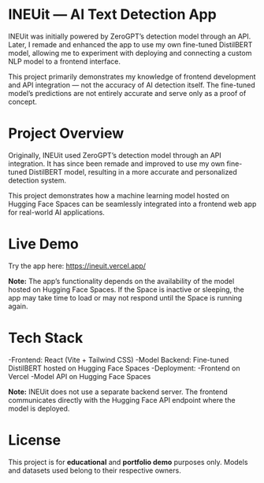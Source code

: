 # INEUit — AI Text Detection App

INEUit was initially powered by ZeroGPT’s detection model through an API.
Later, I remade and enhanced the app to use my own fine-tuned DistilBERT model, allowing me to experiment with deploying and connecting a custom NLP model to a frontend interface.

This project primarily demonstrates my knowledge of frontend development and API integration — not the accuracy of AI detection itself.
The fine-tuned model’s predictions are not entirely accurate and serve only as a proof of concept.

# Project Overview

Originally, INEUit used ZeroGPT’s detection model through an API integration.
It has since been remade and improved to use my own fine-tuned DistilBERT model, resulting in a more accurate and personalized detection system.

This project demonstrates how a machine learning model hosted on Hugging Face Spaces can be seamlessly integrated into a frontend web app for real-world AI applications.

# Live Demo

Try the app here: https://ineuit.vercel.app/

**Note:**
The app’s functionality depends on the availability of the model hosted on Hugging Face Spaces.
If the Space is inactive or sleeping, the app may take time to load or may not respond until the Space is running again.

# Tech Stack

-Frontend: React (Vite + Tailwind CSS)
-Model Backend: Fine-tuned DistilBERT hosted on Hugging Face Spaces
-Deployment:
 -Frontend on Vercel
 -Model API on Hugging Face Spaces

**Note:**
INEUit does not use a separate backend server.
The frontend communicates directly with the Hugging Face API endpoint where the model is deployed.

# License
This project is for **educational** and **portfolio demo** purposes only.
Models and datasets used belong to their respective owners.
